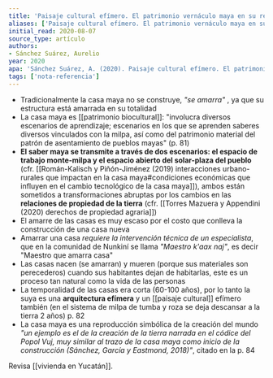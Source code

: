 ```yaml
---
title: 'Paisaje cultural efímero. El patrimonio vernáculo maya en su relación con el territorio'
aliases: ['Paisaje cultural efímero. El patrimonio vernáculo maya en su relación con el territorio', 'Sánchez Suarez (2020)']
initial_read: 2020-08-07
source_type: artículo
authors: 
- Sánchez Suárez, Aurelio
year: 2020
apa: 'Sánchez Suárez, A. (2020). Paisaje cultural efímero. El patrimonio vernáculo maya en su relación con el territorio. Arquitecturas del sur, 38, 16. https://doi.org/10.22320/07196466.2020.38.057.04'
tags: ['nota-referencia']
---
```


- Tradicionalmente la casa maya no se construye, *"se amarra"* , ya que su estructura está amarrada en su totalidad
- La casa maya es [[patrimonio biocultural]]: "involucra diversos escenarios de aprendizaje; escenarios en los que se aprenden saberes diversos vinculados con la milpa, así como del patrimonio material del patrón de asentamiento de pueblos mayas" (p. 81)
- **El saber maya se transmite a través de dos escenarios: el espacio de trabajo monte-milpa y el espacio abierto del solar-plaza del pueblo** (cfr. [[Román-Kalisch y Piñón-Jiménez (2019) interacciones urbano-rurales que impactan en la casa maya#condiciones económicas que influyen en el cambio tecnológico de la casa maya]]), ambos están sometidos a transformaciones abruptas por los cambios en las **relaciones de propiedad de la tierra** (cfr. [[Torres Mazuera y Appendini (2020) derechos de propiedad agraria]])
- El amarre de las casas es muy escaso por el costo que conlleva la construcción de una casa nueva
- Amarrar una casa *requiere la intervención técnica de un especialista*, que en la comunidad de Nunkiní se llama *"Maestro k'aax naj"*, es decir "Maestro que amarra casa"
- Las casas nacen (se amarran) y mueren (porque sus materiales son perecederos) cuando sus habitantes dejan de habitarlas, este es un proceso tan natural como la vida de las personas
- La temporalidad de las casas era corta (60-100 años), por lo tanto la suya es una **arquitectura efímera** y un [[paisaje cultural]] efímero también (en el sistema de milpa de tumba y roza se deja descansar a la tierra 2 años) p. 82
- La casa maya es una reproducción simbólica de la creación del mundo *"un ejemplo es el de la creación de la tierra narrada en el códice del Popol Vuj, muy similar al trazo de la casa maya como inicio de la construcción (Sánchez, García y Eastmond, 2018)"*, citado en la p. 84

Revisa [[vivienda en Yucatán]].